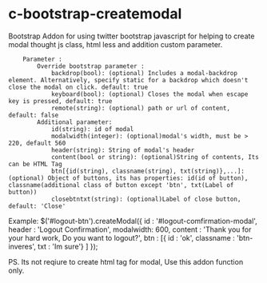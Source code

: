 c-bootstrap-createmodal
=======================

Bootstrap Addon for using twitter bootstrap javascript for helping to create modal thought js class, html less and addition custom parameter.

		Parameter :
			Override bootstrap parameter : 
				backdrop(bool): (optional) Includes a modal-backdrop element. Alternatively, specify static for a backdrop which doesn't close the modal on click. default: true
				keyboard(bool): (optional) Closes the modal when escape key is pressed, default: true
				remote(string): (optional) path or url of content, default: false 
			Additional parameter: 
				id(string): id of modal
				modalwidth(integer): (optional)modal's width, must be > 220, default 560
				header(string): String of modal's header
				content(bool or string): (optional)String of contents, Its can be HTML Tag
				btn[{id(string), classname(string), txt(string)},...]: (optional) Object of buttons, its has properties: id(id of button), classname(additional class of button except 'btn', txt(Label of button))
				closebtntxt(string): (optional)Label of close button, default: 'Close'

Example: 
		$('#logout-btn').createModal({
			id : '#logout-comfirmation-modal',
			header : 'Logout Confirmation',
			modalwidth: 600,
			content : 'Thank you for your hard work, Do you want to logout?',
			btn : [{ 
				id : 'ok',
				classname : 'btn-inveres',
				txt : 'Im sure'}
			]
		});

PS. Its not reqiure to create html tag for modal, Use this addon function only.
		
